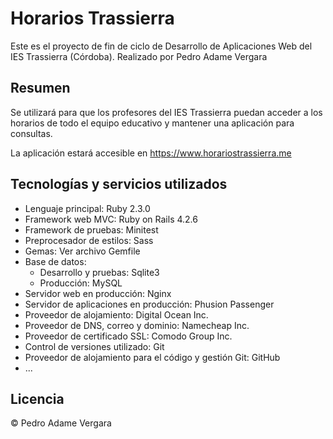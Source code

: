 # Horarios Trassierra

Este es el proyecto de fin de ciclo de Desarrollo de Aplicaciones Web
del IES Trassierra (Córdoba).
Realizado por Pedro Adame Vergara

## Resumen
Se utilizará para que los profesores del IES Trassierra puedan
acceder a los horarios de todo el equipo educativo y mantener
una aplicación para consultas.

La aplicación estará accesible en https://www.horariostrassierra.me

## Tecnologías y servicios utilizados
* Lenguaje principal: Ruby 2.3.0
* Framework web MVC: Ruby on Rails 4.2.6
* Framework de pruebas: Minitest
* Preprocesador de estilos: Sass
* Gemas: Ver archivo Gemfile
* Base de datos:
    * Desarrollo y pruebas: Sqlite3
    * Producción: MySQL
* Servidor web en producción: Nginx
* Servidor de aplicaciones en producción: Phusion Passenger
* Proveedor de alojamiento: Digital Ocean Inc.
* Proveedor de DNS, correo y dominio: Namecheap Inc.
* Proveedor de certificado SSL: Comodo Group Inc.
* Control de versiones utilizado: Git
* Proveedor de alojamiento para el código y gestión Git: GitHub
* ...


## Licencia
&copy; Pedro Adame Vergara